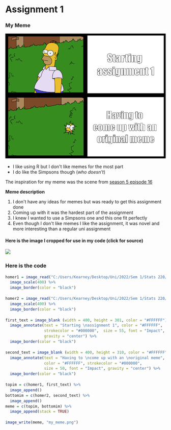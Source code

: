 # Assignment 1
### My Meme
![](https://github.com/KearneyR/stats220/blob/e04461353937ad79a0f1f93c8b063986e63d6840/my_meme.png)

* I like using R but I don't like memes for the most part
* I do like the Simpsons though (*who doesn't*)

The inspiration for my meme was the scene from [season 5 episode 16](https://www.youtube.com/watch?v=ZeyUP4g3oAY)

**Meme description**
1. I don't have any ideas for memes but was ready to get this assignment done
2. Coming up with it was the hardest part of the assignment
3. I knew I wanted to use a Simpsons one and this one fit perfectly
4. Even though I don't like memes I like the assignment, it was novel and more interesting than a regular uni assignment

#### Here is the image I cropped for use in my code (click for source)
[![](https://i.redd.it/ck5bzpxk7al61.jpg)](https://www.reddit.com/r/MemeRestoration/comments/lymy5s/homer_simpson_backs_into_bushes_4000x4000/)
### Here is the code
```r
homer1 = image_read("C:/Users/Kearney/Desktop/Uni/2022/Sem 1/Stats 220/Assignment1/Images/homer1.png") %>%
  image_scale(400) %>%
  image_border(color = "black")

homer2 = image_read("C:/Users/Kearney/Desktop/Uni/2022/Sem 1/Stats 220/Assignment1/Images/homer2.png") %>%
  image_scale(400) %>%
  image_border(color = "black")

first_text = image_blank (width = 400, height = 301, color = "#FFFFFF") %>%
  image_annotate(text = "Starting \nassignment 1", color = "#FFFFFF", 
                 strokecolor = "#000000",  size = 55, font = "Impact", 
                 gravity = "center") %>%
  image_border(color = "black")

second_text = image_blank (width = 400, height = 310, color = "#FFFFFF") %>%
  image_annotate(text = "Having to \ncome up with an \noriginal meme", 
                 color = "#FFFFFF", strokecolor = "#000000", 
                 size = 50, font = "Impact", gravity = "center") %>%
  image_border(color = "black")

topim = c(homer1, first_text) %>%
  image_append()
bottomim = c(homer2, second_text) %>%
  image_append()
meme = c(topim, bottomim) %>%
  image_append(stack = TRUE)

image_write(meme, "my_meme.png")


```
